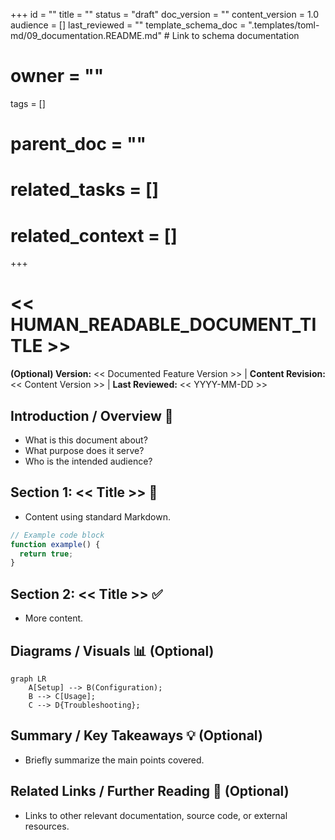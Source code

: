 +++
id = ""
title = ""
status = "draft"
doc_version = ""
content_version = 1.0
audience = []
last_reviewed = ""
template_schema_doc = ".templates/toml-md/09_documentation.README.md" # Link to schema documentation
# owner = ""
tags = []
# parent_doc = ""
# related_tasks = []
# related_context = []
+++

# << HUMAN_READABLE_DOCUMENT_TITLE >>

**(Optional) Version:** << Documented Feature Version >> | **Content Revision:** << Content Version >> | **Last Reviewed:** << YYYY-MM-DD >>

## Introduction / Overview 🎯

*   What is this document about?
*   What purpose does it serve?
*   Who is the intended audience?

## Section 1: << Title >> 📝

*   Content using standard Markdown.

```javascript
// Example code block
function example() {
  return true;
}
```

## Section 2: << Title >> ✅

*   More content.

## Diagrams / Visuals 📊 (Optional)

```mermaid
graph LR
    A[Setup] --> B(Configuration);
    B --> C[Usage];
    C --> D{Troubleshooting};
```

## Summary / Key Takeaways 💡 (Optional)

*   Briefly summarize the main points covered.

## Related Links / Further Reading 🔗 (Optional)

*   Links to other relevant documentation, source code, or external resources.